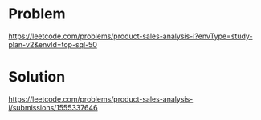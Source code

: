 # Problem
https://leetcode.com/problems/product-sales-analysis-i?envType=study-plan-v2&envId=top-sql-50

# Solution
https://leetcode.com/problems/product-sales-analysis-i/submissions/1555337646
